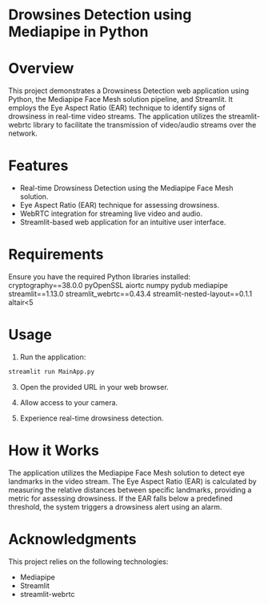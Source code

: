 # Drowsines Detection using Mediapipe in Python

# Overview
This project demonstrates a Drowsiness Detection web application using Python, the Mediapipe Face Mesh solution pipeline, and Streamlit. It employs the Eye Aspect Ratio (EAR) technique to identify signs of drowsiness in real-time video streams. The application utilizes the streamlit-webrtc library to facilitate the transmission of video/audio streams over the network.

# Features
* Real-time Drowsiness Detection using the Mediapipe Face Mesh solution.
* Eye Aspect Ratio (EAR) technique for assessing drowsiness.
* WebRTC integration for streaming live video and audio.
* Streamlit-based web application for an intuitive user interface.

# Requirements
Ensure you have the required Python libraries installed:
cryptography==38.0.0
pyOpenSSL
aiortc
numpy
pydub
mediapipe
streamlit==1.13.0
streamlit_webrtc==0.43.4
streamlit-nested-layout==0.1.1
altair<5

# Usage
1. Run the application:
```python
streamlit run MainApp.py
```
3. Open the provided URL in your web browser.

4. Allow access to your camera.

5. Experience real-time drowsiness detection.

# How it Works
The application utilizes the Mediapipe Face Mesh solution to detect eye landmarks in the video stream. The Eye Aspect Ratio (EAR) is calculated by measuring the relative distances between specific landmarks, providing a metric for assessing drowsiness. If the EAR falls below a predefined threshold, the system triggers a drowsiness alert using an alarm.

# Acknowledgments
This project relies on the following technologies:

* Mediapipe
* Streamlit
* streamlit-webrtc

